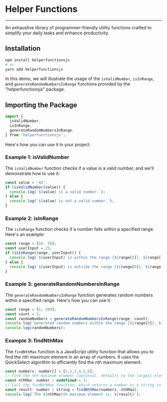 # Helper Functions
---
An exhaustive library of programmer-friendly utility functions crafted to simplify your daily tasks and enhance productivity.

## Installation
```bash
npm install helperfunctionsjs
# or
yarn add helperfunctionsjs
```

In this demo, we will illustrate the usage of the `isValidNumber`, `isInRange`, and `generateRandomNumbersInRange` functions provided by the "helperfunctionsjs" package.

## Importing the Package
```javascript
import {
  isValidNumber,
  isInRange,
  generateRandomNumbersInRange,
} from 'helperfunctionsjs';
```

Here's how you can use it in your project:

### Example 1: isValidNumber
The `isValidNumber` function checks if a value is a valid number, and we'll demonstrate how to use it:
```javascript
const value = '42';
if (isValidNumber(value)) {
  console.log(`${value} is a valid number.`);
} else {
  console.log(`${value} is not a valid number.`);
}
```

### Example 2: isInRange
The `isInRange` function checks if a number falls within a specified range. Here's an example:

```javascript
const range = [10, 50];
const userInput = 25;
if (isInRange(range, userInput)) {
  console.log(`${userInput} is within the range [${range[0]}, ${range[1]}].`);
} else {
  console.log(`${userInput} is outside the range [${range[0]}, ${range[1]}].`);
}
```

### Example 3: generateRandomNumbersInRange
The `generateRandomNumbersInRange` function generates random numbers within a specified range. Here's how you can use it:
```javascript
const range = [1, 100];
const count = 5;
const randomNumbers = generateRandomNumbersInRange(range, count);
console.log(`Generated random numbers within the range [${range[0]}, ${range[1]}]:`);
console.log(randomNumbers);
```


### Example 3: findNthMax
The `findNthMax` function is a JavaScript utility function that allows you to find the nth maximum element in an array of numbers. It uses the QuickSelect algorithm to efficiently find the nth maximum element.

```javascript
const numbers: number[] = [1,2,3,4,5,6];
// Find the nth maximum element (optional, defaults to the largest element)
const nthMax: number | undefined = 3;
// Call the findNthMax function, which returns a number or a string in case of an error
const result: number | string = findNthMax(numbers, nthMax);
console.log(`The ${nthMax}th maximum element is: ${result}`);
```